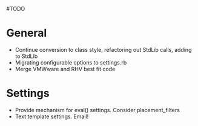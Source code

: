 #TODO

# General
* Continue conversion to class style, refactoring out StdLib calls, adding to StdLib
* Migrating configurable options to settings.rb
* Merge VMWware and RHV best fit code

# Settings
* Provide mechanism for eval() settings. Consider placement_filters
* Text template settings. Email!


